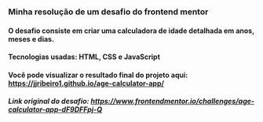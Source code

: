 ### Minha resolução de um desafio do frontend mentor
#### O desafio consiste em criar uma calculadora de idade detalhada em anos, meses e dias.
#### Tecnologias usadas: HTML, CSS e JavaScript
#### Você pode visualizar o resultado final do projeto aqui: https://jjribeiro1.github.io/age-calculator-app/
##### Link original do desafio: https://www.frontendmentor.io/challenges/age-calculator-app-dF9DFFpj-Q
